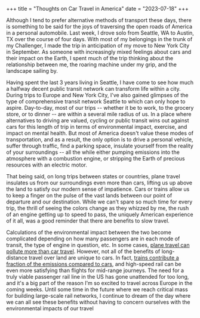+++
title = "Thoughts on Car Travel in America"
date = "2023-07-18"
+++

Although I tend to prefer alternative methods of transport these days, there is something to be said for the joys of traversing the open roads of America in a personal automobile. Last week, I drove solo from Seattle, WA to Austin, TX over the course of four days. With most of my belongings in the trunk of my Challenger, I made the trip in anticipation of my move to New York City in September. As someone with increasingly mixed feelings about cars and their impact on the Earth, I spent much of the trip thinking about the relationship between me, the roaring machine under my grip, and the landscape sailing by.

Having spent the last 3 years living in Seattle, I have come to see how much a halfway decent public transit network can transform life within a city. During trips to Europe and New York City, I've also gained glimpses of the type of comprehensive transit network Seattle to which can only hope to aspire. Day-to-day, most of our trips -- whether it be to work, to the grocery store, or to dinner -- are within a several mile radius of us. In a place where alternatives to driving are valued, cycling or public transit wins out against cars for this length of trip in terms of environmental impact, exercise, and impact on mental health. But most of America doesn't value these modes of transportation, and as a result, the only option is to drive a personal vehicle, suffer through traffic, find a parking space, insulate yourself from the reality of your surroundings -- all the while either pumping emissions into the atmosphere with a combustion engine, or stripping the Earth of precious resources with an electric motor.

That being said, on long trips between states or countries, plane travel insulates us from our surroundings even more than cars, lifting us up above the land to satisfy our modern sense of impatience. Cars or trains allow us to keep a finger on the pulse of the vast lands between our point of departure and our destination. While we can't spare so much time for every trip, the thrill of seeing the colors change as they whizzed by me, the rush of an engine getting up to speed to pass, the uniquely American experience of it all, was a good reminder that there are benefits to slow travel.

Calculations of the environmental impact between the two become complicated depending on how many passengers are in each mode of transit, the type of engine in question, etc. In some cases, [plane travel can pollute more than car travel](https://yaleclimateconnections.org/2015/09/evolving-climate-math-of-flying-vs-driving/). However, not all of the benefits of long-distance travel over land are unique to cars. In fact, [trains contribute a fraction of the emissions compared to cars](https://youmatter.world/en/plane-or-cars-which-means-of-transport-pollutes-the-most/), and high-speed rail can be even more satisfying than flights for mid-range journeys. The need for a truly viable passenger rail line in the US has gone unattended for too long, and it's a big part of the reason I'm so excited to travel across Europe in the coming weeks. Until some time in the future where we reach critical mass for building large-scale rail networks, I continue to dream of the day where we can all see these benefits without having to concern ourselves with the environmental impacts of our travel
